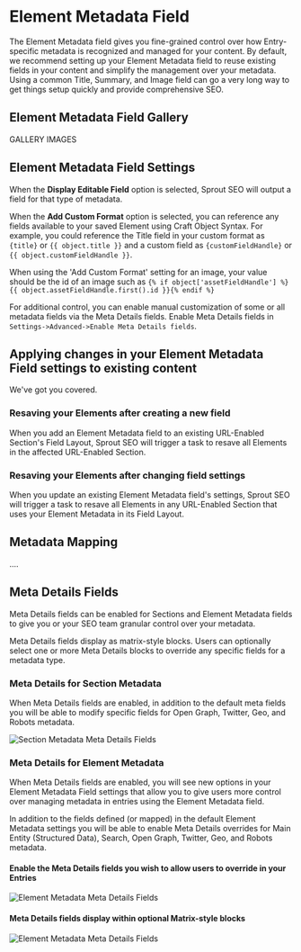 # Element Metadata Field

The Element Metadata field gives you fine-grained control over how Entry-specific metadata is recognized and managed for your content. By default, we recommend setting up your Element Metadata field to reuse existing fields in your content and simplify the management over your metadata. Using a common Title, Summary, and Image field can go a very long way to get things setup quickly and provide comprehensive SEO.

## Element Metadata Field Gallery

GALLERY IMAGES

## Element Metadata Field Settings

When the **Display Editable Field** option is selected, Sprout SEO will output a field for that type of metadata.

When the **Add Custom Format** option is selected, you can reference any fields available to your saved Element using Craft Object Syntax. For example, you could reference the Title field in your custom format as `{title}` or `{{ object.title }}` and a custom field as `{customFieldHandle}` or `{{ object.customFieldHandle }}`.

When using the 'Add Custom Format' setting for an image, your value should be the id of an image such as `{% if object['assetFieldHandle'] %}{{ object.assetFieldHandle.first().id }}{% endif %}`

For additional control, you can enable manual customization of some or all metadata fields via the Meta Details fields. Enable Meta Details fields in `Settings->Advanced->Enable Meta Details fields`.

## Applying changes in your Element Metadata Field settings to existing content

We've got you covered.

### Resaving your Elements after creating a new field

When you add an Element Metadata field to an existing URL-Enabled Section's Field Layout, Sprout SEO will trigger a task to resave all Elements in the affected URL-Enabled Section.

### Resaving your Elements after changing field settings

When you update an existing Element Metadata field's settings, Sprout SEO will trigger a task to resave all Elements in any URL-Enabled Section that uses your Element Metadata in its Field Layout.


## Metadata Mapping

....

## Meta Details Fields

Meta Details fields can be enabled for Sections and Element Metadata fields to give you or your SEO team granular control over your metadata.

Meta Details fields display as matrix-style blocks. Users can optionally select one or more Meta Details blocks to override any specific fields for a metadata type.

### Meta Details for Section Metadata

When Meta Details fields are enabled, in addition to the default meta fields you will be able to modify specific fields for Open Graph, Twitter, Geo, and Robots metadata.

![Section Metadata Meta Details Fields]({asset:3372:url})

### Meta Details for Element Metadata

When Meta Details fields are enabled, you will see new options in your Element Metadata Field settings that allow you to give users more control over managing metadata in entries using the Element Metadata field.

In addition to the fields defined (or mapped) in the default Element Metadata settings you will be able to enable Meta Details overrides for Main Entity (Structured Data), Search, Open Graph, Twitter, Geo, and Robots metadata.

#### Enable the Meta Details fields you wish to allow users to override in your Entries

![Element Metadata Meta Details Fields]({asset:3377:url})

#### Meta Details fields display within optional Matrix-style blocks

![Element Metadata Meta Details Fields]({asset:3379:url})